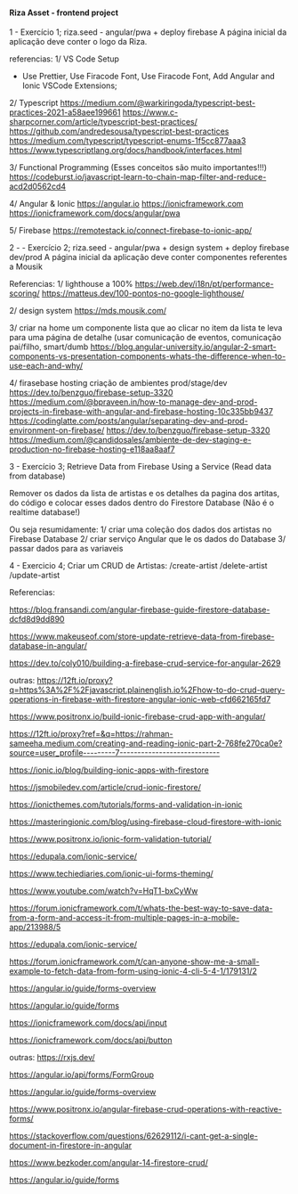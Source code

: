 #### Riza Asset - frontend project

1 - Exercício 1;  riza.seed - angular/pwa + deploy firebase
A página inicial da aplicação deve conter o logo da Riza.

referencias:
1/ VS Code Setup
- Use Prettier, Use Firacode Font, Use Firacode Font, Add Angular and Ionic VSCode Extensions;

2/ Typescript
https://medium.com/@warkiringoda/typescript-best-practices-2021-a58aee199661
https://www.c-sharpcorner.com/article/typescript-best-practices/
https://github.com/andredesousa/typescript-best-practices
https://medium.com/typescript/typescript-enums-1f5cc877aaa3
https://www.typescriptlang.org/docs/handbook/interfaces.html

3/ Functional Programming (Esses conceitos são muito importantes!!!)
https://codeburst.io/javascript-learn-to-chain-map-filter-and-reduce-acd2d0562cd4

4/ Angular & Ionic
https://angular.io
https://ionicframework.com
https://ionicframework.com/docs/angular/pwa

5/ Firebase
https://remotestack.io/connect-firebase-to-ionic-app/

2 - - Exercício 2; riza.seed - angular/pwa + design system + deploy firebase dev/prod
A página inicial da aplicação deve conter componentes referentes a Mousik

Referencias:
1/ lighthouse a 100%
https://web.dev/i18n/pt/performance-scoring/
https://matteus.dev/100-pontos-no-google-lighthouse/

2/ design system
https://mds.mousik.com/

3/ criar na home um componente lista que ao clicar no item da lista te leva para uma página de detalhe (usar comunicação de eventos, comunicação pai/filho, smart/dumb
https://blog.angular-university.io/angular-2-smart-components-vs-presentation-components-whats-the-difference-when-to-use-each-and-why/

4/ firasebase hosting criação de ambientes prod/stage/dev
https://dev.to/benzguo/firebase-setup-3320
https://medium.com/@bpraveen.in/how-to-manage-dev-and-prod-projects-in-firebase-with-angular-and-firebase-hosting-10c335bb9437
https://codinglatte.com/posts/angular/separating-dev-and-prod-environment-on-firebase/
https://dev.to/benzguo/firebase-setup-3320
https://medium.com/@candidosales/ambiente-de-dev-staging-e-production-no-firebase-hosting-e118aa8aaf7

3 - Exercício 3; Retrieve Data from Firebase Using a Service (Read data from database)

Remover os dados da lista de artistas e os detalhes da pagina dos artitas, do código e colocar esses dados dentro do Firestore Database (Não é o realtime database!)

Ou seja resumidamente:
1/ criar uma coleção dos dados dos artistas no Firebase Database
2/ criar serviço Angular que le os dados do Database
3/ passar dados para as variaveis

4 - Exercicio 4; Criar um CRUD de Artistas:
/create-artist
/delete-artist
/update-artist

Referencias:

https://blog.fransandi.com/angular-firebase-guide-firestore-database-dcfd8d9dd890

https://www.makeuseof.com/store-update-retrieve-data-from-firebase-database-in-angular/

https://dev.to/coly010/building-a-firebase-crud-service-for-angular-2629

outras:
https://12ft.io/proxy?q=https%3A%2F%2Fjavascript.plainenglish.io%2Fhow-to-do-crud-query-operations-in-firebase-with-firestore-angular-ionic-web-cfd662165fd7

https://www.positronx.io/build-ionic-firebase-crud-app-with-angular/

https://12ft.io/proxy?ref=&q=https://rahman-sameeha.medium.com/creating-and-reading-ionic-part-2-768fe270ca0e?source=user_profile---------7----------------------------

https://ionic.io/blog/building-ionic-apps-with-firestore

https://jsmobiledev.com/article/crud-ionic-firestore/

https://ionicthemes.com/tutorials/forms-and-validation-in-ionic

https://masteringionic.com/blog/using-firebase-cloud-firestore-with-ionic

https://www.positronx.io/ionic-form-validation-tutorial/

https://edupala.com/ionic-service/

https://www.techiediaries.com/ionic-ui-forms-theming/

https://www.youtube.com/watch?v=HqT1-bxCyWw

https://forum.ionicframework.com/t/whats-the-best-way-to-save-data-from-a-form-and-access-it-from-multiple-pages-in-a-mobile-app/213988/5

https://edupala.com/ionic-service/

https://forum.ionicframework.com/t/can-anyone-show-me-a-small-example-to-fetch-data-from-form-using-ionic-4-cli-5-4-1/179131/2

https://angular.io/guide/forms-overview

https://angular.io/guide/forms

https://ionicframework.com/docs/api/input

https://ionicframework.com/docs/api/button

outras:
https://rxjs.dev/

https://angular.io/api/forms/FormGroup

https://angular.io/guide/forms-overview

https://www.positronx.io/angular-firebase-crud-operations-with-reactive-forms/

https://stackoverflow.com/questions/62629112/i-cant-get-a-single-document-in-firestore-in-angular

https://www.bezkoder.com/angular-14-firestore-crud/

https://angular.io/guide/forms
